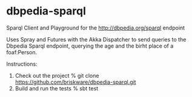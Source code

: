 dbpedia-sparql
==============

Sparql Client and Playground for the http://dbpedia.org/sparql endpoint

Uses Spray and Futures with the Akka Dispatcher to send queries to the Dbpedia Sparql endpoint,
querying the age and the birht place of a foaf:Person.

Instructions:

1) Check out the project
% git clone https://github.com/briskware/dbpedia-sparql.git
2) Build and run the tests
% sbt test

